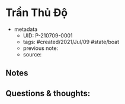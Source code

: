 # Trần Thủ Độ

- metadata
	- UID: P-210709-0001
	- tags: #created/2021/Jul/09 #state/boat 
	- previous note: 
	- source: 

## Notes

## Questions & thoughts:

